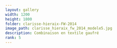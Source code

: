 ```yaml
---
layout: gallery
width: 1200
height: 1800
folder: clarisse-hieraix-FW-2014
image_path: clarisse_hieraix_fw_2014_modele5.jpg
description: Combinaison en textile gaufré
rank: 5
---
```

